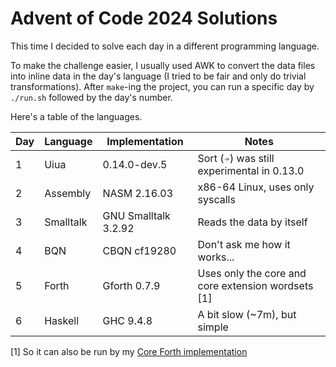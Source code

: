 # Advent of Code 2024 Solutions

This time I decided to solve each day in a different programming language.

To make the challenge easier, I usually used AWK to convert the data files into
inline data in the day's language (I tried to be fair and only do trivial transformations).
After `make`-ing the project, you can run a specific day by `./run.sh` followed by the day's number.

Here's a table of the languages.

| Day | Language  | Implementation       | Notes                                              |
|-----|-----------|----------------------|----------------------------------------------------|
| 1   | Uiua      | 0.14.0-dev.5         | Sort (⍆) was still experimental in 0.13.0          |
| 2   | Assembly  | NASM 2.16.03         | x86-64 Linux, uses only syscalls                   |
| 3   | Smalltalk | GNU Smalltalk 3.2.92 | Reads the data by itself                           |
| 4   | BQN       | CBQN cf19280         | Don't ask me how it works...                       |
| 5   | Forth     | Gforth 0.7.9         | Uses only the core and core extension wordsets [1] |
| 6   | Haskell   | GHC 9.4.8            | A bit slow (~7m), but simple                       |

[1] So it can also be run by my [Core Forth implementation](https://github.com/salvipeter/core-forth/)
